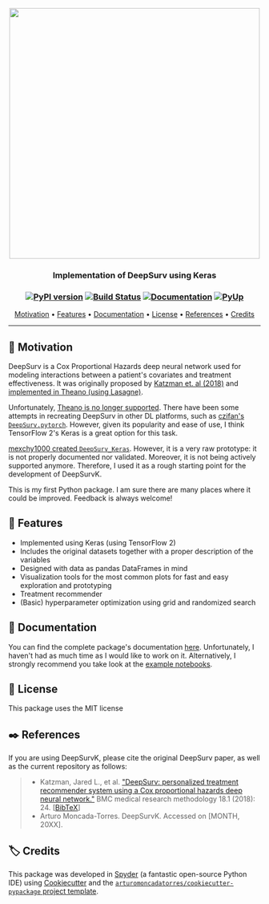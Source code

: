 <p align="center">
  <img src="https://github.com/arturomoncadatorres/deepsurvk/blob/master/docs/artwork/logo.png?raw=true" width="500" />
</p>

<h3 align=center> Implementation of DeepSurv using Keras</h3>

<h3 align="center">

[![PyPI version](https://badge.fury.io/py/deepsurvk.svg)](https://badge.fury.io/py/deepsurvk)
[![Build Status](https://img.shields.io/travis/arturomoncadatorres/deepsurvk.svg?branch=master)](https://travis-ci.org/arturomoncadatorres/deepsurvk)
[![Documentation](https://readthedocs.org/projects/deepsurvk/badge/?version=latest)](https://deepsurvk.readthedocs.io/en/latest/?badge=latest)
[![PyUp](https://pyup.io/repos/github/arturomoncadatorres/deepsurvk/shield.svg)](https://pyup.io/repos/github/arturomoncadatorres/deepsurvk/)

</h3>

<p align="center">
  <a href="#pray-motivation">Motivation</a> •
  <a href="#tada-features">Features</a> •
  <a href="#bookmark_tabs-documentation">Documentation</a> •
  <a href="#page_with_curl-license">License</a> •
  <a href="#black_nib-references">References</a> •
  <a href="#label-credits">Credits</a>
</p>

---
## :pray: Motivation

DeepSurv is a Cox Proportional Hazards deep neural network used for modeling interactions between a patient's covariates and treatment effectiveness. It was originally proposed by [Katzman et. al (2018)](https://bmcmedresmethodol.biomedcentral.com/articles/10.1186/s12874-018-0482-1) and [implemented in Theano (using Lasagne)](https://github.com/jaredleekatzman/DeepSurv).

Unfortunately, [Theano is no longer supported](https://groups.google.com/forum/#!msg/theano-users/7Poq8BZutbY/rNCIfvAEAwAJ). There have been some attempts in recreating DeepSurv in other DL platforms, such as [czifan's `DeepSurv.pytorch`](https://github.com/czifan/DeepSurv.pytorch). However, given its popularity and ease of use, I think TensorFlow 2's Keras is a great option for this task.

[mexchy1000 created `DeepSurv_Keras`](https://github.com/mexchy1000/DeepSurv_Keras). However, it is a very raw prototype: it is not properly documented nor validated. Moreover, it is not being actively supported anymore. Therefore, I used it as a rough starting point for the development of DeepSurvK.

This is my first Python package. I am sure there are many places where it could be improved. Feedback is always welcome!

## :tada: Features
* Implemented using Keras (using TensorFlow 2)
* Includes the original datasets together with a proper description of the variables
* Designed with data as pandas DataFrames in mind
* Visualization tools for the most common plots for fast and easy exploration and prototyping
* Treatment recommender
* (Basic) hyperparameter optimization using grid and randomized search

## :bookmark_tabs: Documentation
You can find the complete package's documentation [here](https://deepsurvk.readthedocs.io). Unfortunately, I haven't had as much time as I would like to work on it. Alternatively, I strongly recommend you take look at the [example notebooks](https://github.com/arturomoncadatorres/deepsurvk/tree/master/examples).

## :page_with_curl: License
This package uses the MIT license

## :black_nib: References
If you are using DeepSurvK, please cite the original DeepSurv paper, as well as the current repository as follows:

> * Katzman, Jared L., et al. ["DeepSurv: personalized treatment recommender system using a Cox proportional hazards deep neural network."](https://link.springer.com/article/10.1186/s12874-018-0482-1) BMC medical research methodology 18.1 (2018): 24. [[BibTeX](https://scholar.googleusercontent.com/scholar.bib?q=info:hG13Z0IGDPkJ:scholar.google.com/&output=citation&scisdr=CgXVK4mOEOOa6e7oHyc:AAGBfm0AAAAAXxbtByd6uXB8fbxpWDom9eCJp71TAtUO&scisig=AAGBfm0AAAAAXxbtB35QPVsdnSAHsADGSX408btb6Gvf&scisf=4&ct=citation&cd=-1&hl=en)]
> * Arturo Moncada-Torres. DeepSurvK. Accessed on [MONTH, 20XX].

## :label: Credits
This package was developed in [Spyder](https://www.spyder-ide.org/) (a fantastic open-source Python IDE) using [Cookiecutter](https://github.com/cookiecutter/cookiecutter) and the [`arturomoncadatorres/cookiecutter-pypackage` project template](https://github.com/arturomoncadatorres/cookiecutter-pypackage).
